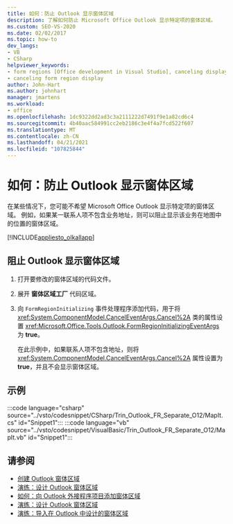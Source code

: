 ```yaml
---
title: 如何：防止 Outlook 显示窗体区域
description: 了解如何防止 Microsoft Office Outlook 显示特定项的窗体区域。
ms.custom: SEO-VS-2020
ms.date: 02/02/2017
ms.topic: how-to
dev_langs:
- VB
- CSharp
helpviewer_keywords:
- form regions [Office development in Visual Studio], canceling display
- canceling form region display
author: John-Hart
ms.author: johnhart
manager: jmartens
ms.workload:
- office
ms.openlocfilehash: 1dc9322dd2ad3c3a2111222d7491f9e1a82cd6c4
ms.sourcegitcommit: 4b40aac584991cc2eb2186c3e4f4a7fcd522f607
ms.translationtype: MT
ms.contentlocale: zh-CN
ms.lasthandoff: 04/21/2021
ms.locfileid: "107825844"
---
```

# <a name="how-to-prevent-outlook-from-displaying-a-form-region"></a>如何：防止 Outlook 显示窗体区域
  在某些情况下，您可能不希望 Microsoft Office Outlook 显示特定项的窗体区域。 例如，如果某一联系人项不包含业务地址，则可以阻止显示该业务在地图中的位置的窗体区域。

 [!INCLUDE[appliesto_olkallapp](../vsto/includes/appliesto-olkallapp-md.md)]

## <a name="to-prevent-outlook-from-displaying-a-form-region"></a>阻止 Outlook 显示窗体区域

1. 打开要修改的窗体区域的代码文件。

2. 展开 **窗体区域工厂** 代码区域。

3. 向 `FormRegionInitializing` 事件处理程序添加代码，用于将 <xref:System.ComponentModel.CancelEventArgs.Cancel%2A> 类的属性设置 <xref:Microsoft.Office.Tools.Outlook.FormRegionInitializingEventArgs> 为 **true**。

   在此示例中，如果联系人项不包含地址，则将 <xref:System.ComponentModel.CancelEventArgs.Cancel%2A> 属性设置为 **true**，并且不会显示窗体区域。

## <a name="example"></a>示例
 :::code language="csharp" source="../vsto/codesnippet/CSharp/Trin_Outlook_FR_Separate_O12/MapIt.cs" id="Snippet1":::
 :::code language="vb" source="../vsto/codesnippet/VisualBasic/Trin_Outlook_FR_Separate_O12/MapIt.vb" id="Snippet1":::


## <a name="see-also"></a>请参阅
- [创建 Outlook 窗体区域](../vsto/creating-outlook-form-regions.md)
- [演练：设计 Outlook 窗体区域](../vsto/walkthrough-designing-an-outlook-form-region.md)
- [如何：向 Outlook 外接程序项目添加窗体区域](../vsto/how-to-add-a-form-region-to-an-outlook-add-in-project.md)
- [演练：设计 Outlook 窗体区域](../vsto/walkthrough-designing-an-outlook-form-region.md)
- [演练：导入在 Outlook 中设计的窗体区域](../vsto/walkthrough-importing-a-form-region-that-is-designed-in-outlook.md)

